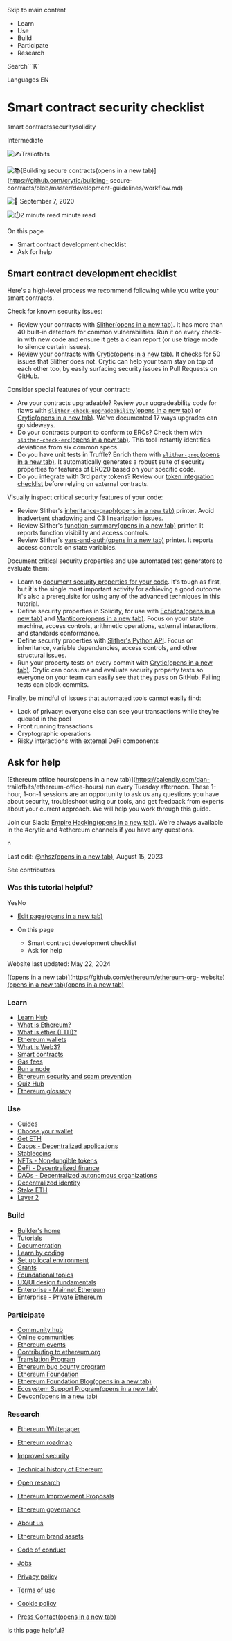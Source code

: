 Skip to main content

[](/en/)

  * Learn
  * Use
  * Build
  * Participate
  * Research

Search```K`

Languages EN

# Smart contract security checklist

smart contractssecuritysolidity

Intermediate

![✍️](https://cdnjs.cloudflare.com/ajax/libs/twemoji/12.0.4/2/svg/270d.svg)Trailofbits

![📚](https://cdnjs.cloudflare.com/ajax/libs/twemoji/12.0.4/2/svg/1f4da.svg)[Building
secure contracts(opens in a new tab)](https://github.com/crytic/building-
secure-contracts/blob/master/development-guidelines/workflow.md)

![📆](https://cdnjs.cloudflare.com/ajax/libs/twemoji/12.0.4/2/svg/1f4c6.svg)
September 7, 2020

![⏱️](https://cdnjs.cloudflare.com/ajax/libs/twemoji/12.0.4/2/svg/23f1.svg)2
minute read minute read

On this page

  * Smart contract development checklist
  * Ask for help

## Smart contract development checklist

Here's a high-level process we recommend following while you write your smart
contracts.

Check for known security issues:

  * Review your contracts with [Slither(opens in a new tab)](https://github.com/crytic/slither). It has more than 40 built-in detectors for common vulnerabilities. Run it on every check-in with new code and ensure it gets a clean report (or use triage mode to silence certain issues).
  * Review your contracts with [Crytic(opens in a new tab)](https://crytic.io/). It checks for 50 issues that Slither does not. Crytic can help your team stay on top of each other too, by easily surfacing security issues in Pull Requests on GitHub.

Consider special features of your contract:

  * Are your contracts upgradeable? Review your upgradeability code for flaws with [`slither-check-upgradeability`(opens in a new tab)](https://github.com/crytic/slither/wiki/Upgradeability-Checks) or [Crytic(opens in a new tab)](https://blog.trailofbits.com/2020/06/12/upgradeable-contracts-made-safer-with-crytic/). We've documented 17 ways upgrades can go sideways.
  * Do your contracts purport to conform to ERCs? Check them with [`slither-check-erc`(opens in a new tab)](https://github.com/crytic/slither/wiki/ERC-Conformance). This tool instantly identifies deviations from six common specs.
  * Do you have unit tests in Truffle? Enrich them with [`slither-prop`(opens in a new tab)](https://github.com/crytic/slither/wiki/Property-generation). It automatically generates a robust suite of security properties for features of ERC20 based on your specific code.
  * Do you integrate with 3rd party tokens? Review our [token integration checklist](/en/developers/tutorials/token-integration-checklist/) before relying on external contracts.

Visually inspect critical security features of your code:

  * Review Slither's [inheritance-graph(opens in a new tab)](https://github.com/trailofbits/slither/wiki/Printer-documentation#inheritance-graph) printer. Avoid inadvertent shadowing and C3 linearization issues.
  * Review Slither's [function-summary(opens in a new tab)](https://github.com/trailofbits/slither/wiki/Printer-documentation#function-summary) printer. It reports function visibility and access controls.
  * Review Slither's [vars-and-auth(opens in a new tab)](https://github.com/trailofbits/slither/wiki/Printer-documentation#variables-written-and-authorization) printer. It reports access controls on state variables.

Document critical security properties and use automated test generators to
evaluate them:

  * Learn to [document security properties for your code](/en/developers/tutorials/guide-to-smart-contract-security-tools/). It's tough as first, but it's the single most important activity for achieving a good outcome. It's also a prerequisite for using any of the advanced techniques in this tutorial.
  * Define security properties in Solidity, for use with [Echidna(opens in a new tab)](https://github.com/crytic/echidna) and [Manticore(opens in a new tab)](https://manticore.readthedocs.io/en/latest/verifier.html). Focus on your state machine, access controls, arithmetic operations, external interactions, and standards conformance.
  * Define security properties with [Slither's Python API](/en/developers/tutorials/how-to-use-slither-to-find-smart-contract-bugs/). Focus on inheritance, variable dependencies, access controls, and other structural issues.
  * Run your property tests on every commit with [Crytic(opens in a new tab)](https://crytic.io). Crytic can consume and evaluate security property tests so everyone on your team can easily see that they pass on GitHub. Failing tests can block commits.

Finally, be mindful of issues that automated tools cannot easily find:

  * Lack of privacy: everyone else can see your transactions while they're queued in the pool
  * Front running transactions
  * Cryptographic operations
  * Risky interactions with external DeFi components

## Ask for help

[Ethereum office hours(opens in a new tab)](https://calendly.com/dan-
trailofbits/ethereum-office-hours) run every Tuesday afternoon. These 1-hour,
1-on-1 sessions are an opportunity to ask us any questions you have about
security, troubleshoot using our tools, and get feedback from experts about
your current approach. We will help you work through this guide.

Join our Slack: [Empire Hacking(opens in a new
tab)](https://join.slack.com/t/empirehacking/shared_invite/zt-h97bbrj8-1jwuiU33nnzg67JcvIciUw).
We're always available in the #crytic and #ethereum channels if you have any
questions.

n

Last edit: [@nhsz(opens in a new tab)](https://github.com/nhsz), August 15,
2023

See contributors

### Was this tutorial helpful?

YesNo

  * [Edit page(opens in a new tab)](https://github.com/ethereum/ethereum-org-website/tree/dev/public/content/developers/tutorials/secure-development-workflow/index.md)
  * On this page

    * Smart contract development checklist
    * Ask for help

Website last updated: May 22, 2024

[(opens in a new tab)](https://github.com/ethereum/ethereum-org-
website)[(opens in a new tab)](https://twitter.com/ethdotorg)[(opens in a new
tab)](https://discord.gg/ethereum-org)

### Learn

  * [Learn Hub](/en/learn/)
  * [What is Ethereum?](/en/what-is-ethereum/)
  * [What is ether (ETH)?](/en/eth/)
  * [Ethereum wallets](/en/wallets/)
  * [What is Web3?](/en/web3/)
  * [Smart contracts](/en/smart-contracts/)
  * [Gas fees](/en/gas/)
  * [Run a node](/en/run-a-node/)
  * [Ethereum security and scam prevention](/en/security/)
  * [Quiz Hub](/en/quizzes/)
  * [Ethereum glossary](/en/glossary/)

### Use

  * [Guides](/en/guides/)
  * [Choose your wallet](/en/wallets/find-wallet/)
  * [Get ETH](/en/get-eth/)
  * [Dapps - Decentralized applications](/en/dapps/)
  * [Stablecoins](/en/stablecoins/)
  * [NFTs - Non-fungible tokens](/en/nft/)
  * [DeFi - Decentralized finance](/en/defi/)
  * [DAOs - Decentralized autonomous organizations](/en/dao/)
  * [Decentralized identity](/en/decentralized-identity/)
  * [Stake ETH](/en/staking/)
  * [Layer 2](/en/layer-2/)

### Build

  * [Builder's home](/en/developers/)
  * [Tutorials](/en/developers/tutorials/)
  * [Documentation](/en/developers/docs/)
  * [Learn by coding](/en/developers/learning-tools/)
  * [Set up local environment](/en/developers/local-environment/)
  * [Grants](/en/community/grants/)
  * [Foundational topics](/en/developers/docs/intro-to-ethereum/)
  * [UX/UI design fundamentals](/en/developers/docs/design-and-ux/)
  * [Enterprise - Mainnet Ethereum](/en/enterprise/)
  * [Enterprise - Private Ethereum](/en/enterprise/private-ethereum/)

### Participate

  * [Community hub](/en/community/)
  * [Online communities](/en/community/online/)
  * [Ethereum events](/en/community/events/)
  * [Contributing to ethereum.org](/en/contributing/)
  * [Translation Program](/en/contributing/translation-program/)
  * [Ethereum bug bounty program](/en/bug-bounty/)
  * [Ethereum Foundation](/en/foundation/)
  * [Ethereum Foundation Blog(opens in a new tab)](https://blog.ethereum.org/)
  * [Ecosystem Support Program(opens in a new tab)](https://esp.ethereum.foundation)
  * [Devcon(opens in a new tab)](https://devcon.org/)

### Research

  * [Ethereum Whitepaper](/en/whitepaper/)
  * [Ethereum roadmap](/en/roadmap/)
  * [Improved security](/en/roadmap/security/)
  * [Technical history of Ethereum](/en/history/)
  * [Open research](/en/community/research/)
  * [Ethereum Improvement Proposals](/en/eips/)
  * [Ethereum governance](/en/governance/)

  * [About us](/en/about/)
  * [Ethereum brand assets](/en/assets/)
  * [Code of conduct](/en/community/code-of-conduct/)
  * [Jobs](/en/about/#open-jobs)
  * [Privacy policy](/en/privacy-policy/)
  * [Terms of use](/en/terms-of-use/)
  * [Cookie policy](/en/cookie-policy/)
  * [Press Contact(opens in a new tab)](mailto:press@ethereum.org)

Is this page helpful?

